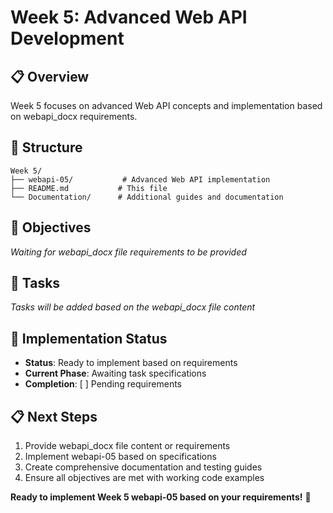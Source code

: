 # Week 5: Advanced Web API Development

## 📋 Overview
Week 5 focuses on advanced Web API concepts and implementation based on webapi_docx requirements.

## 📁 Structure
```
Week 5/
├── webapi-05/           # Advanced Web API implementation
├── README.md           # This file
└── Documentation/      # Additional guides and documentation
```

## 🎯 Objectives
*Waiting for webapi_docx file requirements to be provided*

## 📝 Tasks
*Tasks will be added based on the webapi_docx file content*

## 🚀 Implementation Status
- **Status**: Ready to implement based on requirements
- **Current Phase**: Awaiting task specifications
- **Completion**: [ ] Pending requirements

## 📋 Next Steps
1. Provide webapi_docx file content or requirements
2. Implement webapi-05 based on specifications
3. Create comprehensive documentation and testing guides
4. Ensure all objectives are met with working code examples

**Ready to implement Week 5 webapi-05 based on your requirements!** 🚀

